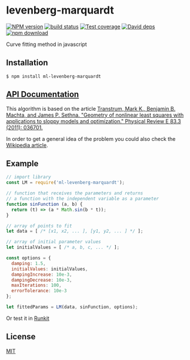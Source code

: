 # levenberg-marquardt

  [![NPM version][npm-image]][npm-url]
  [![build status][travis-image]][travis-url]
  [![Test coverage][codecov-image]][codecov-url]
  [![David deps][david-image]][david-url]
  [![npm download][download-image]][download-url]

Curve fitting method in javascript

## Installation

`$ npm install ml-levenberg-marquardt`

## [API Documentation](https://mljs.github.io/levenberg-marquardt/)

This algorithm is based on the article [Transtrum, Mark K., Benjamin B. Machta, and James P. Sethna. "Geometry of nonlinear least squares with applications to sloppy models and optimization." Physical Review E 83.3 (2011): 036701.](https://doi.org/10.1103/PhysRevE.83.036701)

In order to get a general idea of the problem you could also check the [Wikipedia article](https://en.wikipedia.org/wiki/Levenberg%E2%80%93Marquardt_algorithm).

## Example

```js
// import library
const LM = require('ml-levenberg-marquardt');

// function that receives the parameters and returns
// a function with the independent variable as a parameter
function sinFunction (a, b) {
  return (t) => (a * Math.sin(b * t));
}

// array of points to fit
let data = [ /* [x1, x2, ... ], [y1, y2, ... ] */ ];

// array of initial parameter values
let initialValues = [ /* a, b, c, ... */ ];

const options = {
  damping: 1.5,
  initialValues: initialValues,
  dampingIncrease: 10e-3,
  dampingDecrease: 10e-3,
  maxIterations: 100,
  errorTolerance: 10e-3
};

let fittedParams = LM(data, sinFunction, options);
```

Or test it in [Runkit](https://runkit.com/npm/ml-levenberg-marquardt)

## License

[MIT](./LICENSE)

[npm-image]: https://img.shields.io/npm/v/ml-levenberg-marquardt.svg?style=flat-square
[npm-url]: https://npmjs.org/package/ml-levenberg-marquardt
[travis-image]: https://img.shields.io/travis/mljs/levenberg-marquardt/master.svg?style=flat-square
[travis-url]: https://travis-ci.org/mljs/levenberg-marquardt
[codecov-image]: https://img.shields.io/codecov/c/github/mljs/levenberg-marquardt.svg?style=flat-square
[codecov-url]: https://codecov.io/gh/mljs/levenberg-marquardt
[david-image]: https://img.shields.io/david/mljs/levenberg-marquardt.svg?style=flat-square
[david-url]: https://david-dm.org/mljs/levenberg-marquardt
[download-image]: https://img.shields.io/npm/dm/ml-levenberg-marquardt.svg?style=flat-square
[download-url]: https://npmjs.org/package/ml-levenberg-marquardt
